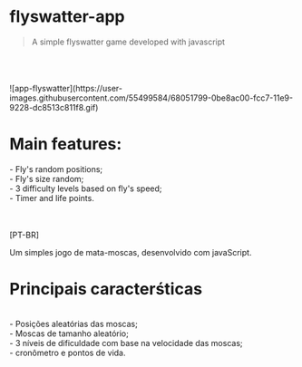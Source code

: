 # flyswatter-app
<blockquote> A simple flyswatter game developed with javascript </blockquote> </br>
</br>
</br>
![app-flyswatter](https://user-images.githubusercontent.com/55499584/68051799-0be8ac00-fcc7-11e9-9228-dc8513c811f8.gif)
</br>
<h1> Main features: </h1>
- Fly's random positions; </br>
- Fly's size random; </br>
- 3 difficulty levels based on fly's speed; </br>
- Timer and life points.</br>
</br>
</br>

[PT-BR]</br>

Um simples jogo de mata-moscas, desenvolvido com javaScript. </br>
<h1> Principais caracterśticas </h1> </br>
- Posições aleatórias das moscas;</br>
- Moscas de tamanho aleatório;</br>
- 3 níveis de dificuldade com base na velocidade das moscas;</br>
- cronômetro e pontos de vida.
